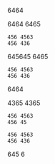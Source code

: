 6464

6464
6465

	456 4563
	456 436

645645
6465

	456 4563
	456 436

6464

4365 4365

	456 4563
	456 45
	
	456 4563
	456 436

645 6
